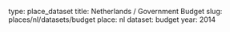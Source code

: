 type: place_dataset
title: Netherlands / Government Budget
slug: places/nl/datasets/budget
place: nl
dataset: budget
year: 2014
